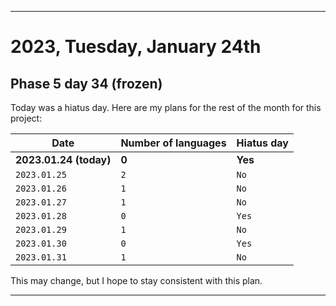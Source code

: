 
***

# 2023, Tuesday, January 24th

## Phase 5 day 34 (frozen)

Today was a hiatus day. Here are my plans for the rest of the month for this project:

| Date | Number of languages | Hiatus day |
|---|---|---|
| **2023.01.24 (today)** | **0** | **Yes** |
| `2023.01.25` | `2` | `No` |
| `2023.01.26` | `1` | `No` |
| `2023.01.27` | `1` | `No` |
| `2023.01.28` | `0` | `Yes` |
| `2023.01.29` | `1` | `No` |
| `2023.01.30` | `0` | `Yes` |
| `2023.01.31` | `1` | `No` |

This may change, but I hope to stay consistent with this plan.

<!-- Today wasn't planned to be a development day for new repositories. I am taking a temporary break from it to work on other projects. If I can gather more languages, I might start phase 4 (2022) earlier. <!-- Work is being done to get the [`Learn`](https://github.com/seanpm2001/Learn/) repository back up to date, as I couldn't keep up in the last 3 days of phase 3 of 2022. The current phase finished yesterday (2022, Tuesday, November 29th) new repositories are expected to start being created at an unknown time in 2022 December. !--> 

<!-- This is the end of phase 4 (2022) of the acceleration project for `seanpm2001/Learn`. !-->

***
